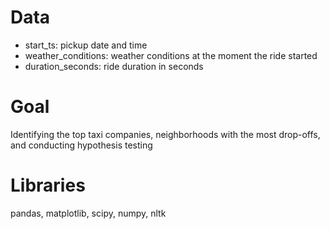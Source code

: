 # Data
- start_ts: pickup date and time
- weather_conditions: weather conditions at the moment the ride started
- duration_seconds: ride duration in seconds

# Goal
Identifying the top taxi companies, neighborhoods with the most drop-offs, and conducting hypothesis testing

# Libraries
pandas, matplotlib, scipy, numpy, nltk
